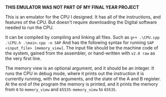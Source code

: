 **THIS EMULATOR WAS NOT PART OF MY FINAL YEAR PROJECT**

This is an emulator for the CPU I designed. It has all of the instructions, and features of the CPU. But doesn't require downloading the Digital software needed to run the CPU.

It can be compiled by compiling and linking all files. Such as ```g++ .\CPU.cpp .\CPU.h .\main.cpp -o SAP``` And has the following syntax for running ```SAP <input_file> [memory_view]```. The input file
should be the machine code of the system, gained from the assembler, or hand-written with `v2.0 raw` as the very first line.

The memory view is an optional argument, and it should be an integer. It runs the CPU in debug mode, where it prints out the instruction it is currently running, with the arguments, and the state
of the A and B register. At the end of the program the memory is printed, and it prints the memory from `0` to `memory_view` and `65535-memory_view` to `65535`.
